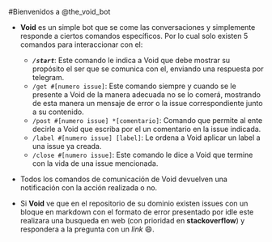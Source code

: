 #Bienvenidos a @the\_void\_bot

 * **Void** es un simple bot que se come las conversaciones y simplemente responde a ciertos comandos específicos. Por lo cual solo existen 5 comandos para interaccionar con el:
   * ***`/start`***: Este comando le indica a Void que debe mostrar su propósito el ser que se comunica con el, enviando una respuesta por telegram.
   * `/get #[numero issue]`: Este comando siempre y cuando se le presente a Void de la manera adecuada no se lo comerá, mostrando de esta manera un mensaje de error o la issue correspondiente junto a su contenido.
   * `/post #[numero issue] *[comentario]`: Comando que permite al ente decirle a Void que escriba por el un comentario en la issue indicada.
   * `/label #[numero issue] [label]`: Le ordena a Void aplicar un label a una issue ya creada.
   * `/close #[numero issue]`: Este comando le dice a Void que termine con la vida de una issue mencionada.

 * Todos los comandos de comunicación de Void devuelven una notificación con la acción realizada o no.

 * Si **Void** ve que en el repositorio de su dominio existen issues con un bloque en markdown con el formato de error presentado por idle este realizara una busqueda en web (con prioridad en **stackoverflow**) y respondera a la pregunta con un *link* :smile:. 